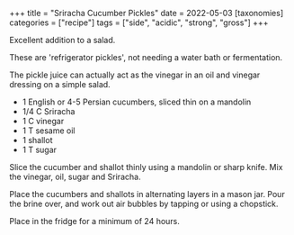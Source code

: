 +++
title = "Sriracha Cucumber Pickles"
date = 2022-05-03
[taxonomies]
categories = ["recipe"]
tags = ["side", "acidic", "strong", "gross"]
+++


Excellent addition to a salad.

<!-- more -->

These are 'refrigerator pickles', not needing a water bath or fermentation.

The pickle juice can actually act as the vinegar in an oil and vinegar dressing on a simple salad.

- 1 English or 4-5 Persian cucumbers, sliced thin on a mandolin
- 1/4 C Sriracha
- 1 C vinegar
- 1 T sesame oil
- 1 shallot
- 1 T sugar

Slice the cucumber and shallot thinly using a mandolin or sharp knife.  Mix the vinegar, oil, sugar and Sriracha. 

Place the cucumbers and shallots in alternating layers in a mason jar.  Pour the brine over, and work out air bubbles by tapping or using a chopstick.

Place in the fridge for a minimum of 24 hours.
 
